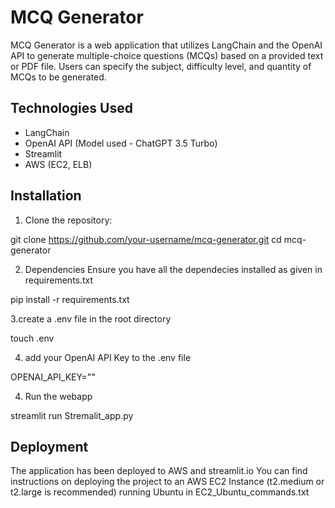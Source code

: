 # MCQ Generator

MCQ Generator is a web application that utilizes LangChain and the OpenAI API to generate multiple-choice questions (MCQs) based on a provided text or PDF file. Users can specify the subject, difficulty level, and quantity of MCQs to be generated.

## Technologies Used

- LangChain
- OpenAI API (Model used - ChatGPT 3.5 Turbo)
- Streamlit
- AWS (EC2, ELB)

## Installation

1. Clone the repository:

git clone https://github.com/your-username/mcq-generator.git
cd mcq-generator

2. Dependencies
Ensure you have all the dependecies installed as given in requirements.txt

pip install -r requirements.txt

3.create a .env file in the root directory

touch .env

4. add your OpenAI API Key to the .env file

OPENAI_API_KEY=""

4. Run the webapp

streamlit run Stremalit_app.py


## Deployment 
The application has been deployed to AWS and streamlit.io
You can find instructions on deploying the project to an AWS EC2 Instance (t2.medium or t2.large is recommended) running Ubuntu  in EC2_Ubuntu_commands.txt